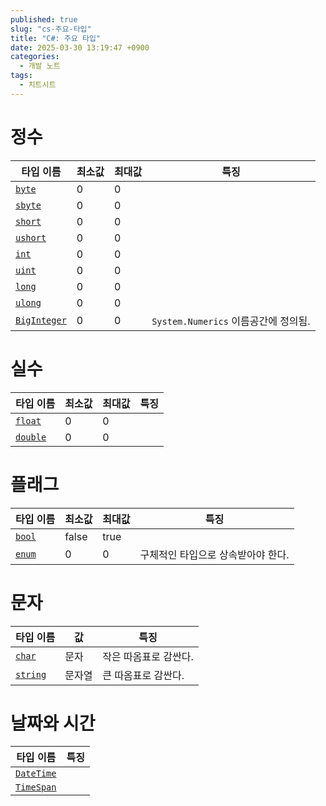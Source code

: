```yaml
---
published: true
slug: "cs-주요-타입"
title: "C#: 주요 타입"
date: 2025-03-30 13:19:47 +0900
categories:
  - 개발 노트
tags:
  - 치트시트
---
```

# 정수

| 타입 이름 | 최소값 | 최대값 | 특징 |
|---|---|---|---|
| [`byte`][ref-byte] | 0 | 0 | |
| [`sbyte`][ref-sbyte] | 0 | 0 | |
| [`short`][ref-short] | 0 | 0 | |
| [`ushort`][ref-ushort] | 0 | 0 | |
| [`int`][ref-int] | 0 | 0 | |
| [`uint`][ref-uint] | 0 | 0 | |
| [`long`][ref-long] | 0 | 0 | |
| [`ulong`][ref-ulong] | 0 | 0 | |
| [`BigInteger`][ref-biginteger] | 0 | 0 | `System.Numerics` 이름공간에 정의됨. |

[ref-byte]: https://learn.microsoft.com/en-us/dotnet/api/system.byte
[ref-sbyte]: https://learn.microsoft.com/en-us/dotnet/api/system.sbyte
[ref-short]: https://learn.microsoft.com/en-us/dotnet/api/system.short
[ref-ushort]: https://learn.microsoft.com/en-us/dotnet/api/system.ushort
[ref-int]: https://learn.microsoft.com/en-us/dotnet/api/system.int
[ref-uint]: https://learn.microsoft.com/en-us/dotnet/api/system.uint
[ref-long]: https://learn.microsoft.com/en-us/dotnet/api/system.long
[ref-ulong]: https://learn.microsoft.com/en-us/dotnet/api/system.ulong
[ref-biginteger]: https://learn.microsoft.com/en-us/dotnet/api/system.numerics.biginteger

# 실수

| 타입 이름 | 최소값 | 최대값 | 특징 |
|---|---|---|---|
| [`float`][ref-float] | 0 | 0 | |
| [`double`][ref-double] | 0 | 0 | |

[ref-float]: https://learn.microsoft.com/en-us/dotnet/api/system.float
[ref-double]: https://learn.microsoft.com/en-us/dotnet/api/system.double

# 플래그

| 타입 이름 | 최소값 | 최대값 | 특징 |
|---|---|---|---|
| [`bool`][ref-bool] | false | true | |
| [`enum`][ref-enum] | 0 | 0 | 구체적인 타입으로 상속받아야 한다. |

[ref-bool]: https://learn.microsoft.com/en-us/dotnet/api/system.bool
[ref-enum]: https://learn.microsoft.com/en-us/dotnet/api/system.enum

# 문자

| 타입 이름 | 값 | 특징 |
|---|---|---|
| [`char`][ref-char] | 문자 | 작은 따옴표로 감싼다. |
| [`string`][ref-string] | 문자열 | 큰 따옴표로 감싼다. |

[ref-char]: https://learn.microsoft.com/en-us/dotnet/api/system.char
[ref-string]: https://learn.microsoft.com/en-us/dotnet/api/system.string

# 날짜와 시간

| 타입 이름 | 특징 |
|---|---|
| [`DateTime`][ref-DateTime] |  |
| [`TimeSpan`][ref-TimeSpan] |  |

[ref-datetime]: https://learn.microsoft.com/en-us/dotnet/api/system.datetime
[ref-timespan]: https://learn.microsoft.com/en-us/dotnet/api/system.timespan
